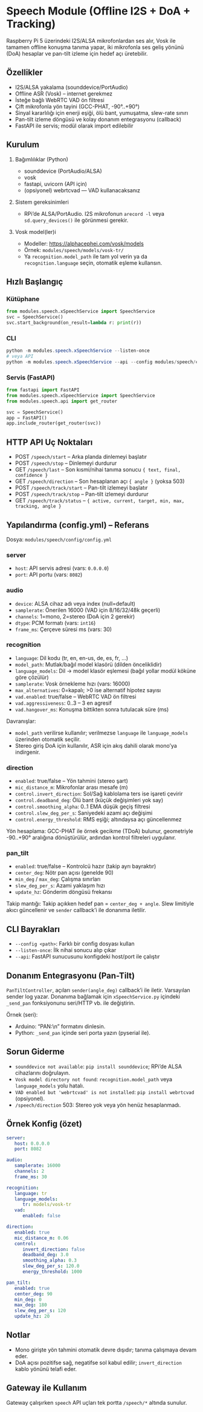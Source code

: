 # Speech Module (Offline I2S + DoA + Tracking)

Raspberry Pi 5 üzerindeki I2S/ALSA mikrofonlardan ses alır, Vosk ile tamamen offline konuşma tanıma yapar, iki mikrofonla ses geliş yönünü (DoA) hesaplar ve pan-tilt izleme için hedef açı üretebilir.

## Özellikler
- I2S/ALSA yakalama (sounddevice/PortAudio)
- Offline ASR (Vosk) – internet gerekmez
- İsteğe bağlı WebRTC VAD ön filtresi
- Çift mikrofonla yön tayini (GCC-PHAT, -90°..+90°)
- Sinyal kararlılığı için enerji eşiği, ölü bant, yumuşatma, slew-rate sınırı
- Pan-tilt izleme döngüsü ve kolay donanım entegrasyonu (callback)
- FastAPI ile servis; modül olarak import edilebilir

## Kurulum
1) Bağımlılıklar (Python)
    - sounddevice (PortAudio/ALSA)
    - vosk
    - fastapi, uvicorn (API için)
    - (opsiyonel) webrtcvad — VAD kullanacaksanız

2) Sistem gereksinimleri
    - RPi’de ALSA/PortAudio. I2S mikrofonun `arecord -l` veya `sd.query_devices()` ile görünmesi gerekir.

3) Vosk model(ler)i
    - Modeller: https://alphacephei.com/vosk/models
    - Örnek: `modules/speech/models/vosk-tr/`
    - Ya `recognition.model_path` ile tam yol verin ya da `recognition.language` seçin, otomatik eşleme kullansın.

## Hızlı Başlangıç
### Kütüphane
```python
from modules.speech.xSpeechService import SpeechService
svc = SpeechService()
svc.start_background(on_result=lambda r: print(r))
```

### CLI
```powershell
python -m modules.speech.xSpeechService --listen-once
# veya API
python -m modules.speech.xSpeechService --api --config modules/speech/config/config.yml
```

### Servis (FastAPI)
```python
from fastapi import FastAPI
from modules.speech.xSpeechService import SpeechService
from modules.speech.api import get_router

svc = SpeechService()
app = FastAPI()
app.include_router(get_router(svc))
```

## HTTP API Uç Noktaları
- POST `/speech/start` – Arka planda dinlemeyi başlatır
- POST `/speech/stop` – Dinlemeyi durdurur
- GET `/speech/last` – Son kısmi/nihai tanıma sonucu `{ text, final, confidence }`
- GET `/speech/direction` – Son hesaplanan açı `{ angle }` (yoksa 503)
- POST `/speech/track/start` – Pan-tilt izlemeyi başlatır
- POST `/speech/track/stop` – Pan-tilt izlemeyi durdurur
- GET `/speech/track/status` – `{ active, current, target, min, max, tracking, angle }`

## Yapılandırma (config.yml) – Referans
Dosya: `modules/speech/config/config.yml`

### server
- `host`: API servis adresi (vars: `0.0.0.0`)
- `port`: API portu (vars: `8082`)

### audio
- `device`: ALSA cihaz adı veya index (null=default)
- `samplerate`: Önerilen 16000 (VAD için 8/16/32/48k geçerli)
- `channels`: 1=mono, 2=stereo (DoA için 2 gerekir)
- `dtype`: PCM formatı (vars: `int16`)
- `frame_ms`: Çerçeve süresi ms (vars: 30)

### recognition
- `language`: Dil kodu (tr, en, en-us, de, es, fr, ...)
- `model_path`: Mutlak/bağıl model klasörü (dilden önceliklidir)
- `language_models`: Dil -> model klasör eşlemesi (bağıl yollar modül köküne göre çözülür)
- `samplerate`: Vosk örnekleme hızı (vars: 16000)
- `max_alternatives`: 0=kapalı; >0 ise alternatif hipotez sayısı
- `vad.enabled`: true/false – WebRTC VAD ön filtresi
- `vad.aggressiveness`: 0..3 – 3 en agresif
- `vad.hangover_ms`: Konuşma bittikten sonra tutulacak süre (ms)

Davranışlar:
- `model_path` verilirse kullanılır; verilmezse `language` ile `language_models` üzerinden otomatik seçilir.
- Stereo giriş DoA için kullanılır, ASR için akış dahili olarak mono’ya indirgenir.

### direction
- `enabled`: true/false – Yön tahmini (stereo şart)
- `mic_distance_m`: Mikrofonlar arası mesafe (m)
- `control.invert_direction`: Sol/Sağ kablolama ters ise işareti çevirir
- `control.deadband_deg`: Ölü bant (küçük değişimleri yok say)
- `control.smoothing_alpha`: 0..1 EMA düşük geçiş filtresi
- `control.slew_deg_per_s`: Saniyedeki azami açı değişimi
- `control.energy_threshold`: RMS eşiği; altındaysa açı güncellenmez

Yön hesaplama: GCC-PHAT ile örnek gecikme (TDoA) bulunur, geometriyle -90..+90° aralığına dönüştürülür, ardından kontrol filtreleri uygulanır.

### pan_tilt
- `enabled`: true/false – Kontrolcü hazır (takip ayrı bayraktır)
- `center_deg`: Nötr pan açısı (genelde 90)
- `min_deg` / `max_deg`: Çalışma sınırları
- `slew_deg_per_s`: Azami yaklaşım hızı
- `update_hz`: Gönderim döngüsü frekansı

Takip mantığı: Takip açıkken hedef pan = `center_deg + angle`. Slew limitiyle akıcı güncellenir ve `sender` callback’i ile donanıma iletilir.

## CLI Bayrakları
- `--config <path>`: Farklı bir config dosyası kullan
- `--listen-once`: İlk nihai sonucu alıp çıkar
- `--api`: FastAPI sunucusunu konfigdeki host/port ile çalıştır

## Donanım Entegrasyonu (Pan-Tilt)
`PanTiltController`, açıları `sender(angle_deg)` callback’i ile iletir. Varsayılan sender log yazar. Donanıma bağlamak için `xSpeechService.py` içindeki `_send_pan` fonksiyonunu seri/HTTP vb. ile değiştirin.

Örnek (seri):
- Arduino: “PAN:<deg>\n” formatını dinlesin.
- Python: `_send_pan` içinde seri porta yazın (pyserial ile).

## Sorun Giderme
- `sounddevice not available`: `pip install sounddevice`; RPi’de ALSA cihazlarını doğrulayın.
- `Vosk model directory not found`: `recognition.model_path` veya `language_models` yolu hatalı.
- `VAD enabled but 'webrtcvad' is not installed`: `pip install webrtcvad` (opsiyonel).
- `/speech/direction` 503: Stereo yok veya yön henüz hesaplanmadı.

## Örnek Konfig (özet)
```yaml
server:
   host: 0.0.0.0
   port: 8082

audio:
   samplerate: 16000
   channels: 2
   frame_ms: 30

recognition:
   language: tr
   language_models:
      tr: models/vosk-tr
   vad:
      enabled: false

direction:
   enabled: true
   mic_distance_m: 0.06
   control:
      invert_direction: false
      deadband_deg: 3.0
      smoothing_alpha: 0.3
      slew_deg_per_s: 120.0
      energy_threshold: 1000

pan_tilt:
   enabled: true
   center_deg: 90
   min_deg: 0
   max_deg: 180
   slew_deg_per_s: 120
   update_hz: 20
```

## Notlar
- Mono girişte yön tahmini otomatik devre dışıdır; tanıma çalışmaya devam eder.
- DoA açısı pozitifse sağ, negatifse sol kabul edilir; `invert_direction` kablo yönünü telafi eder.

## Gateway ile Kullanım
Gateway çalışırken `speech` API uçları tek portta `/speech/*` altında sunulur.
